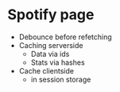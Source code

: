 # Spotify page
- Debounce before refetching
- Caching serverside
  - Data via ids
  - Stats via hashes
- Cache clientside
  - in session storage